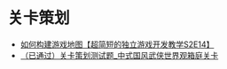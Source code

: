 # 关卡策划

- [如何构建游戏地图【超简短的独立游戏开发教学S2E14】](https://www.bilibili.com/video/BV1jb421Y7Ai/ "如何构建游戏地图【超简短的独立游戏开发教学S2E14】")
- [（已通过）关卡策划测试题_中式国风武侠世界观箱庭关卡](https://www.bilibili.com/video/BV1fr421G7Vp/ "（已通过）关卡策划测试题_中式国风武侠世界观箱庭关卡")